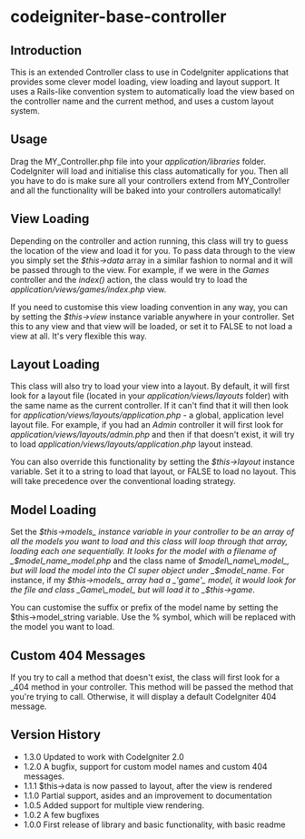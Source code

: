 codeigniter-base-controller
===========================

Introduction
------------

This is an extended Controller class to use in CodeIgniter applications that provides some clever model loading, view loading and layout support. It uses a Rails-like convention system to automatically load the view based on the controller name and the current method, and uses a custom layout system. 

Usage
-----

Drag the MY\_Controller.php file into your _application/libraries_ folder. CodeIgniter will load and initialise this class automatically for you. Then all you have to do is make sure all your controllers extend from MY_Controller and all the functionality will be baked into your controllers automatically!

View Loading
------------

Depending on the controller and action running, this class will try to guess the location of the view and load it for you. To pass data through to the view you simply set the _$this->data_ array in a similar fashion to normal and it will be passed through to the view. For example, if we were in the _Games_ controller and the _index()_ action, the class would try to load the _application/views/games/index.php_ view.

If you need to customise this view loading convention in any way, you can by setting the _$this->view_ instance variable anywhere in your controller. Set this to any view and that view will be loaded, or set it to FALSE to not load a view at all. It's very flexible this way.

Layout Loading
--------------

This class will also try to load your view into a layout. By default, it will first look for a layout file (located in your _application/views/layouts_ folder) with the same name as the current controller. If it can't find that it will then look for _application/views/layouts/application.php_ - a global, application level layout file. For example, if you had an _Admin_ controller it will first look for _application/views/layouts/admin.php_ and then if that doesn't exist, it will try to load _application/views/layouts/application.php_ layout instead.

You can also override this functionality by setting the _$this->layout_ instance variable. Set it to a string to load that layout, or FALSE to load no layout. This will take precedence over the conventional loading strategy.

Model Loading
-------------

Set the _$this->models_ instance variable in your controller to be an array of all the models you want to load and this class will loop through that array, loading each one sequentially. It looks for the model with a filename of _$model\_name\_model.php_ and the class name of _$model\_name\_model_, but will load the model into the CI super object under _$model\_name_. For instance, if my _$this->models_ array had a _'game'_ model, it would look for the file and class _Game\_model_ but will load it to _$this->game_.

You can customise the suffix or prefix of the model name by setting the $this->model\_string variable. Use the % symbol, which will be replaced with the model you want to load.

Custom 404 Messages
-------------------

If you try to call a method that doesn't exist, the class will first look for a \_404 method in your controller. This method will be passed the method that you're trying to call. Otherwise, it will display a default CodeIgniter 404 message.

Version History
---------------

* 1.3.0 Updated to work with CodeIgniter 2.0
* 1.2.0 A bugfix, support for custom model names and custom 404 messages.
* 1.1.1 $this->data is now passed to layout, after the view is rendered
* 1.1.0 Partial support, asides and an improvement to documentation
* 1.0.5 Added support for multiple view rendering.
* 1.0.2 A few bugfixes
* 1.0.0 First release of library and basic functionality, with basic readme 
